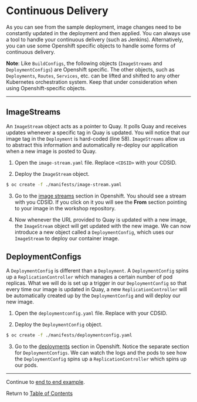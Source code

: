 # Continuous Delivery

As you can see from the sample deployment, image changes need to be constantly updated in the deployment and then applied. You can always use a tool to handle your continuous delivery (such as Jenkins). Alternatively, you can use some Openshift specific objects to handle some forms of continuous delivery.

**Note**: Like `BuildConfigs`, the following objects (`ImageStreams` and `DeploymentConfigs`) are Openshift specific. The other objects, such as `Deployments`, `Routes`, `Services`, etc. can be lifted and shifted to any other Kubernetes orchestration system. Keep that under consideration when using Openshift-specific objects.

---

## ImageStreams

An `ImageStream` object acts as a pointer to Quay. It polls Quay and receives updates whenever a specific tag in Quay is updated. You will notice that our image tag in the `Deployment` is hard-coded (line 58). `ImageStreams` allow us to abstract this information and automatically re-deploy our application when a new image is posted to Quay.

1. Open the `image-stream.yaml` file. Replace `<CDSID>` with your CDSID.

2. Deploy the `ImageStream` object.

```bash
$ oc create -f ./manifests/image-stream.yaml
```

3. Go to the [image streams](https://api.caas.ford.com/console/project/devenablement-workshop-dev/browse/images) section in Openshift. You should see a stream with you CDSID. If you click on it you will see the **From** section pointing to your image in the workshop repository.

4. Now whenever the URL provided to Quay is updated with a new image, the `ImageStream` object will get updated with the new image. We can now introduce a new object called a `DeploymentConfig`, which uses our `ImageStream` to deploy our container image.

## DeploymentConfigs

A `DeploymentConfig` is different than a `Deployment`. A `DeploymentConfig` spins up a `ReplicationController` which manages a certain number of pod replicas. What we will do is set up a trigger in our `DeploymentConfig` so that every time our image is updated in Quay, a new `ReplicationController` will be automatically created up by the `DeploymentConfig` and will deploy our new image.

1. Open the `deploymentconfig.yaml` file. Replace <CDSID> with your CDSID.

2. Deploy the `DeploymentConfig` object.

```bash
$ oc create -f ./manifests/deploymentconfig.yaml
```

3. Go to the [deployments](https://api.caas.ford.com/console/project/devenablement-workshop-dev/browse/deployments) section in Openshift. Notice the separate section for `DeploymentConfigs`. We can watch the logs and the pods to see how the `DeploymentConfig` spins up a `ReplicationController` which spins up our pods.

---

Continue to [end to end example](./15-endtoend.md).

Return to [Table of Contents](../README.md#agenda)
